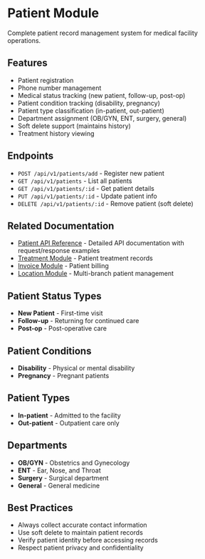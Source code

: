 # Patient Module

Complete patient record management system for medical facility operations.

## Features

- Patient registration
- Phone number management
- Medical status tracking (new patient, follow-up, post-op)
- Patient condition tracking (disability, pregnancy)
- Patient type classification (in-patient, out-patient)
- Department assignment (OB/GYN, ENT, surgery, general)
- Soft delete support (maintains history)
- Treatment history viewing

## Endpoints

- `POST /api/v1/patients/add` - Register new patient
- `GET /api/v1/patients` - List all patients
- `GET /api/v1/patients/:id` - Get patient details
- `PUT /api/v1/patients/:id` - Update patient info
- `DELETE /api/v1/patients/:id` - Remove patient (soft delete)

## Related Documentation

- [Patient API Reference](../api/patient.md) - Detailed API documentation with request/response examples
- [Treatment Module](./treatment.md) - Patient treatment records
- [Invoice Module](./invoice.md) - Patient billing
- [Location Module](./location.md) - Multi-branch patient management

## Patient Status Types

- **New Patient** - First-time visit
- **Follow-up** - Returning for continued care
- **Post-op** - Post-operative care

## Patient Conditions

- **Disability** - Physical or mental disability
- **Pregnancy** - Pregnant patients

## Patient Types

- **In-patient** - Admitted to the facility
- **Out-patient** - Outpatient care only

## Departments

- **OB/GYN** - Obstetrics and Gynecology
- **ENT** - Ear, Nose, and Throat
- **Surgery** - Surgical department
- **General** - General medicine

## Best Practices

- Always collect accurate contact information
- Use soft delete to maintain patient records
- Verify patient identity before accessing records
- Respect patient privacy and confidentiality
